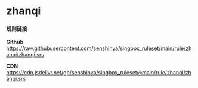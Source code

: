 # zhanqi

#### 规则链接

**Github**
https://raw.githubusercontent.com/senshinya/singbox_ruleset/main/rule/zhanqi/zhanqi.srs

**CDN**
https://cdn.jsdelivr.net/gh/senshinya/singbox_ruleset@main/rule/zhanqi/zhanqi.srs
